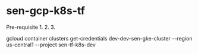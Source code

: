 # sen-gcp-k8s-tf

Pre-requisite
1.
2.
3.



gcloud container clusters get-credentials dev-dev-sen-gke-cluster --region us-central1 --project sen-tf-k8s-dev
